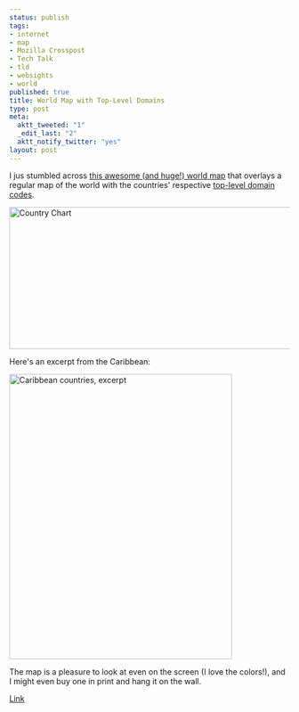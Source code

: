 ```yaml
--- 
status: publish
tags: 
- internet
- map
- Mozilla Crosspost
- Tech Talk
- tld
- websights
- world
published: true
title: World Map with Top-Level Domains
type: post
meta: 
  aktt_tweeted: "1"
  _edit_last: "2"
  aktt_notify_twitter: "yes"
layout: post
---
```

I jus stumbled across <a href="http://www.visibone.com/countries/">this awesome (and huge!) world map</a> that overlays a regular map of the world with the countries' respective <a href="http://en.wikipedia.org/wiki/List_of_Internet_top-level_domains">top-level domain codes</a>.

<img src="http://fredericiana.com/wp-content/uploads/2009/07/countrychart_510.jpg" alt="Country Chart" title="Country Chart" width="510" height="255" class="alignnone size-full wp-image-2337" />

Here's an excerpt from the Caribbean:

<img src="http://fredericiana.com/wp-content/uploads/2009/07/caribbean_400.jpg" alt="Caribbean countries, excerpt" title="Caribbean countries, excerpt" width="400" height="512" class="alignnone size-full wp-image-2338" />

The map is a pleasure to look at even on the screen (I love the colors!), and I might even buy one in print and hang it on the wall.

<a href="http://www.visibone.com/countries/">Link</a>
